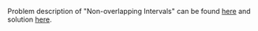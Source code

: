 Problem description of "Non-overlapping Intervals" can be found [here](https://leetcode.com/problems/non-overlapping-intervals/description/) and solution [here](https://github.com/aurimas13/Solutions-To-Problems/blob/main/LeetCode/Python%20Solutions/Non-overlapping%20Intervals/interval.py).
